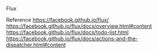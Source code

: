 Flux

Reference
https://facebook.github.io/flux/
https://facebook.github.io/flux/docs/overview.html#content
https://facebook.github.io/flux/docs/todo-list.html
https://facebook.github.io/flux/docs/actions-and-the-dispatcher.html#content

